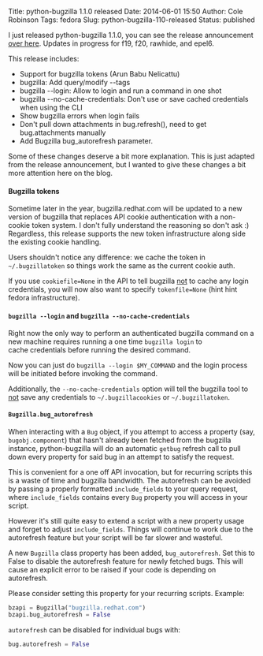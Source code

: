 Title: python-bugzilla 1.1.0 released
Date: 2014-06-01 15:50
Author: Cole Robinson
Tags: fedora
Slug: python-bugzilla-110-released
Status: published

I just released python-bugzilla 1.1.0, you can see the release announcement [over here](https://lists.fedorahosted.org/pipermail/python-bugzilla/2014-June/000268.html). Updates in progress for f19, f20, rawhide, and epel6.

This release includes:

- Support for bugzilla tokens (Arun Babu Nelicattu)
- bugzilla: Add query/modify --tags
- bugzilla --login: Allow to login and run a command in one shot
- bugzilla --no-cache-credentials: Don't use or save cached credentials
  when using the CLI
- Show bugzilla errors when login fails
- Don't pull down attachments in bug.refresh(), need to get
  bug.attachments manually
- Add Bugzilla bug\_autorefresh parameter.

Some of these changes deserve a bit more explanation. This is just adapted from the release announcement, but I wanted to give these changes a bit more attention here on the blog.


#### Bugzilla tokens

Sometime later in the year, bugzilla.redhat.com will be updated to a new version of bugzilla that replaces API cookie authentication with a non-cookie token system. I don't fully understand the reasoning so don't ask :) Regardless, this release supports the new token infrastructure along side the existing cookie handling.

Users shouldn't notice any difference: we cache the token in `~/.bugzillatoken` so things work the same as the current cookie auth.

If you use `cookiefile=None` in the API to tell bugzilla <u>not</u> to cache any login credentials, you will now also want to specify `tokenfile=None` (hint hint fedora infrastructure).


#### `bugzilla --login` and `bugzilla --no-cache-credentials`

Right now the only way to perform an authenticated bugzilla command on a new machine requires running a one time `bugzilla login` to cache credentials before running the desired command.

Now you can just do `bugzilla --login $MY_COMMAND` and the login process will be initiated before invoking the command.

Additionally, the `--no-cache-credentials` option will tell the bugzilla tool to <u>not</u> save any credentials to `~/.bugzillacookies` or `~/.bugzillatoken`.


#### `Bugzilla.bug_autorefresh`

When interacting with a `Bug` object, if you attempt to access a property (say, `bugobj.component`) that hasn't already been fetched from the bugzilla instance, python-bugzilla will do an automatic `getbug` refresh call to pull down every property for said bug in an attempt to satisfy the request.

This is convenient for a one off API invocation, but for recurring scripts this is a waste of time and bugzilla bandwidth. The autorefresh can be avoided by passing a properly formatted `include_fields` to your query request, where `include_fields` contains every `Bug` property you will access in your script.

However it's still quite easy to extend a script with a new property usage and forget to adjust `include_fields`. Things will continue to work due to the autorefresh feature but your script will be far slower and wasteful.

A new `Bugzilla` class property has been added, `bug_autorefresh`. Set this to False to disable the autorefresh feature for newly fetched bugs. This will cause an explicit error to be raised if your code is depending on autorefresh.

Please consider setting this property for your recurring scripts. Example:

```python
bzapi = Bugzilla("bugzilla.redhat.com")
bzapi.bug_autorefresh = False
```

`autorefresh` can be disabled for individual bugs with:

```python
bug.autorefresh = False
```
